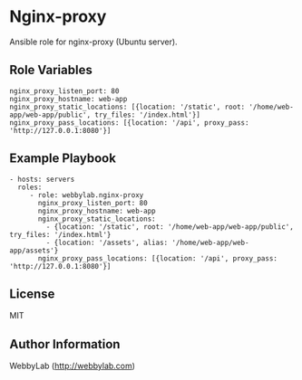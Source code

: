 Nginx-proxy
=========

Ansible role for nginx-proxy (Ubuntu server).

Role Variables
--------------

    nginx_proxy_listen_port: 80
    nginx_proxy_hostname: web-app
    nginx_proxy_static_locations: [{location: '/static', root: '/home/web-app/web-app/public', try_files: '/index.html'}]
    nginx_proxy_pass_locations: [{location: '/api', proxy_pass: 'http://127.0.0.1:8080'}]

Example Playbook
----------------

    - hosts: servers
      roles:
         - role: webbylab.nginx-proxy
           nginx_proxy_listen_port: 80
           nginx_proxy_hostname: web-app
           nginx_proxy_static_locations: 
             - {location: '/static', root: '/home/web-app/web-app/public', try_files: '/index.html'}
             - {location: '/assets', alias: '/home/web-app/web-app/assets'}
           nginx_proxy_pass_locations: [{location: '/api', proxy_pass: 'http://127.0.0.1:8080'}]

License
-------

MIT

Author Information
------------------

WebbyLab (http://webbylab.com)

